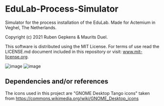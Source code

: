 # EduLab-Process-Simulator
Simulator for the process installation of the EduLab. Made for Actemium in Veghel, The Netherlands.

Copyright (c) 2021 Ruben Gepkens & Maurits Duel.

This software is distributed using the MIT License.
For terms of use read the LICENSE.md document included in this repository or visit: www.mit-license.org.

![image](https://user-images.githubusercontent.com/71176363/122526469-9d32a080-d01a-11eb-826d-902b78fc9e9f.png)
![image](https://user-images.githubusercontent.com/71176363/122526506-ab80bc80-d01a-11eb-8b9e-0415a6c81f27.png)


## Dependencies and/or references
The icons used in this project are "GNOME Desktop Tango icons" taken from https://commons.wikimedia.org/wiki/GNOME_Desktop_icons
